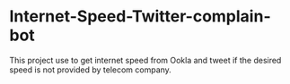 # Internet-Speed-Twitter-complain-bot
This project use to get internet speed from Ookla and tweet if the desired speed is not provided by telecom company.

